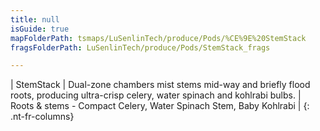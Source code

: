 ```yaml
---
title: null
isGuide: true
mapFolderPath: tsmaps/LuSenlinTech/produce/Pods/%CE%9E%20StemStack
fragsFolderPath: LuSenlinTech/produce/Pods/StemStack_frags

---
```



<!-- tsGuideRenderComment {"guide":{"id":"xXuA6a0Y5","path":"LuSenlinTech/produce/Pods","fragmentFolderPath":"LuSenlinTech/produce/Pods/StemStack_frags"},"fragment":{"id":"xXuA6a0Y5","topLevelMapKey":"welyCL01D4","mapKeyChain":"welyCL01D4","guideID":"xXuA6a2Gq","guidePath":"c:/GitHub/MuddySpud/MuddySpud.github.io/tsmaps/LuSenlinTech/produce/Pods/StemStack.tspod","chartKey":"welyCL01D4","isLeaf":false,"options":[{"id":"xXuA6e0lZ","option":"StemStack details","order":1,"isAncillary":true}]}} -->

| StemStack | Dual-zone chambers mist stems mid-way and briefly flood roots, producing ultra-crisp celery, water spinach and kohlrabi bulbs. | Roots & stems - Compact Celery, Water Spinach Stem, Baby Kohlrabi |
{: .nt-fr-columns}
